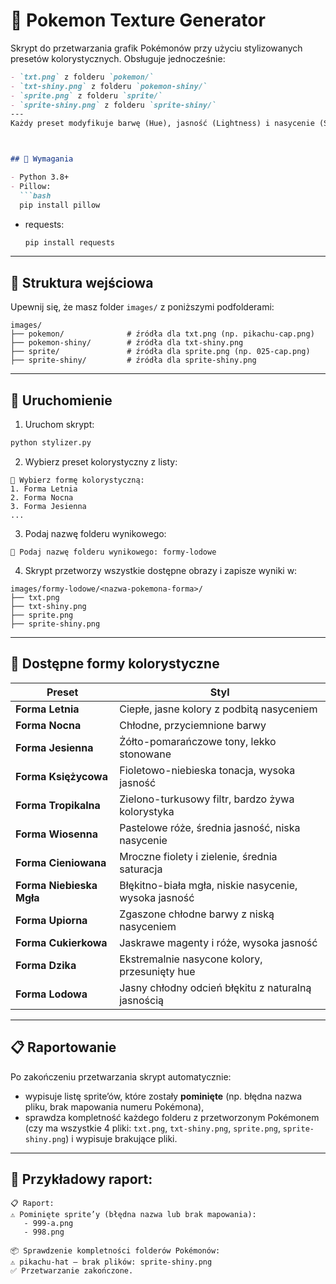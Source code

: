 
# 🎨 Pokemon Texture Generator

Skrypt do przetwarzania grafik Pokémonów przy użyciu stylizowanych presetów kolorystycznych. Obsługuje jednocześnie:
```markdown
- `txt.png` z folderu `pokemon/`
- `txt-shiny.png` z folderu `pokemon-shiny/`
- `sprite.png` z folderu `sprite/`
- `sprite-shiny.png` z folderu `sprite-shiny/`
---
Każdy preset modyfikuje barwę (Hue), jasność (Lightness) i nasycenie (Saturation) obrazu, tworząc unikalny efekt stylistyczny.



## 🧰 Wymagania

- Python 3.8+
- Pillow:  
  ```bash
  pip install pillow
  ```
- requests:  
  ```bash
  pip install requests
  ```

---

## 📁 Struktura wejściowa

Upewnij się, że masz folder `images/` z poniższymi podfolderami:

```
images/
├── pokemon/              # źródła dla txt.png (np. pikachu-cap.png)
├── pokemon-shiny/        # źródła dla txt-shiny.png
├── sprite/               # źródła dla sprite.png (np. 025-cap.png)
├── sprite-shiny/         # źródła dla sprite-shiny.png
```

---

## 🚀 Uruchomienie

1. Uruchom skrypt:

```bash
python stylizer.py
```

2. Wybierz preset kolorystyczny z listy:

```
🎨 Wybierz formę kolorystyczną:
1. Forma Letnia
2. Forma Nocna
3. Forma Jesienna
...
```

3. Podaj nazwę folderu wynikowego:

```
📂 Podaj nazwę folderu wynikowego: formy-lodowe
```

4. Skrypt przetworzy wszystkie dostępne obrazy i zapisze wyniki w:

```
images/formy-lodowe/<nazwa-pokemona-forma>/
├── txt.png
├── txt-shiny.png
├── sprite.png
├── sprite-shiny.png
```

---

## 🧪 Dostępne formy kolorystyczne

| Preset                 | Styl                                                            |
|------------------------|-----------------------------------------------------------------|
| **Forma Letnia**           | Ciepłe, jasne kolory z podbitą nasyceniem                      |
| **Forma Nocna**            | Chłodne, przyciemnione barwy                                   |
| **Forma Jesienna**         | Żółto-pomarańczowe tony, lekko stonowane                       |
| **Forma Księżycowa**       | Fioletowo-niebieska tonacja, wysoka jasność                    |
| **Forma Tropikalna**       | Zielono-turkusowy filtr, bardzo żywa kolorystyka               |
| **Forma Wiosenna**         | Pastelowe róże, średnia jasność, niska nasycenie               |
| **Forma Cieniowana**       | Mroczne fiolety i zielenie, średnia saturacja                  |
| **Forma Niebieska Mgła**   | Błękitno-biała mgła, niskie nasycenie, wysoka jasność          |
| **Forma Upiorna**          | Zgaszone chłodne barwy z niską nasyceniem                      |
| **Forma Cukierkowa**       | Jaskrawe magenty i róże, wysoka jasność                        |
| **Forma Dzika**            | Ekstremalnie nasycone kolory, przesunięty hue                  |
| **Forma Lodowa**           | Jasny chłodny odcień błękitu z naturalną jasnością             |

---

## 📋 Raportowanie

Po zakończeniu przetwarzania skrypt automatycznie:

- wypisuje listę sprite’ów, które zostały **pominięte** (np. błędna nazwa pliku, brak mapowania numeru Pokémona),
- sprawdza kompletność każdego folderu z przetworzonym Pokémonem (czy ma wszystkie 4 pliki: `txt.png`, `txt-shiny.png`, `sprite.png`, `sprite-shiny.png`) i wypisuje brakujące pliki.

---

## 👀 Przykładowy raport:

```
📋 Raport:
⚠️ Pominięte sprite’y (błędna nazwa lub brak mapowania):
   - 999-a.png
   - 998.png

📦 Sprawdzenie kompletności folderów Pokémonów:
⚠️ pikachu-hat — brak plików: sprite-shiny.png
✅ Przetwarzanie zakończone.
```
